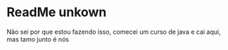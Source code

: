 # ReadMe unkown

Não sei por que estou fazendo isso, comecei um curso de java e cai aqui, mas tamo junto é nós


